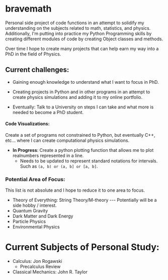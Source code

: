# bravemath
Personal side project of code functions in an attempt to solidify my understanding on the subjects related to math, statistics, and physics.
Additionally, I'm putting into practice my Python Programming skills by creating different modules of code by creating Object classes and methods.

Over time I hope to create many projects that can help earn my way into a PhD in the field of Physics.
## Current challenges:

- Gaining enough knowledge to understand what I want to focus in PhD.
- Creating projects in Python and in other programs in an attempt to create physics simulations and adding it to my online portfolio.

- Eventually: Talk to a University on steps I can take and what more is needed to become a PhD student.
#### Code Visualizations:
Create a set of programs not constrained to Python, but eventually C++, etc... where I can create computational physics simulations.
- **In Progress**: Create a python plotting function that allows me to plot realnumbers represented in a line.
    - Needs to be updated to represent standard notations for intervals. Such as `(a, b) or (a, b] or [a, b]`.

### Potential Area of Focus:
This list is not absolute and I hope to reduce it to one area to focus. 
- Theory of Everything: String Theory/M-theory --- Potentially will be a side hobby / interest.
- Quantum Gravity
- Dark Matter and Dark Energy
- Particle Physics
- Environmental Physics

# Current Subjects of Personal Study:
- Calculus: Jon Rogawski
    - Precalculus Review
- Classical Mechanics: John R. Taylor